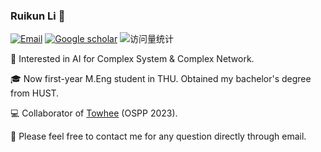 ### Ruikun Li 👋

[![Email](https://img.shields.io/badge/-lirk612@gmail.com-yellowgreen?style=flat-square&labelColor=grey&logo=Gmail&logoColor=white&link=mailto:lirk612@gmail.com)](mailto:lirk612@gmail.com) [![Google scholar](https://img.shields.io/badge/Google-Scholar-yellow)](https://scholar.google.com.hk/citations?user=KR8SqY0AAAAJ&hl=zh-CN&oi=ao)
<img src="https://komarev.com/ghpvc/?username=lrk612&label=Views&color=0e75b6&style=flat" alt="访问量统计" />

:rocket: Interested in AI for Complex System & Complex Network.

:mortar_board: Now first-year M.Eng student in THU. Obtained my bachelor's degree from HUST.

💻 Collaborator of [Towhee](https://github.com/towhee-io/towhee) (OSPP 2023).

💬 Please feel free to contact me for any question directly through email.

<!--
**lrk612/lrk612** is a ✨ _special_ ✨ repository because its `README.md` (this file) appears on your GitHub profile.

Here are some ideas to get you started:

- 🔭 I’m currently working on ...
- 🌱 I’m currently learning ...
- 👯 I’m looking to collaborate on ...
- 🤔 I’m looking for help with ...
- 💬 Ask me about ...
- 📫 How to reach me: ...
- 😄 Pronouns: ...
- ⚡ Fun fact: ...
-->
